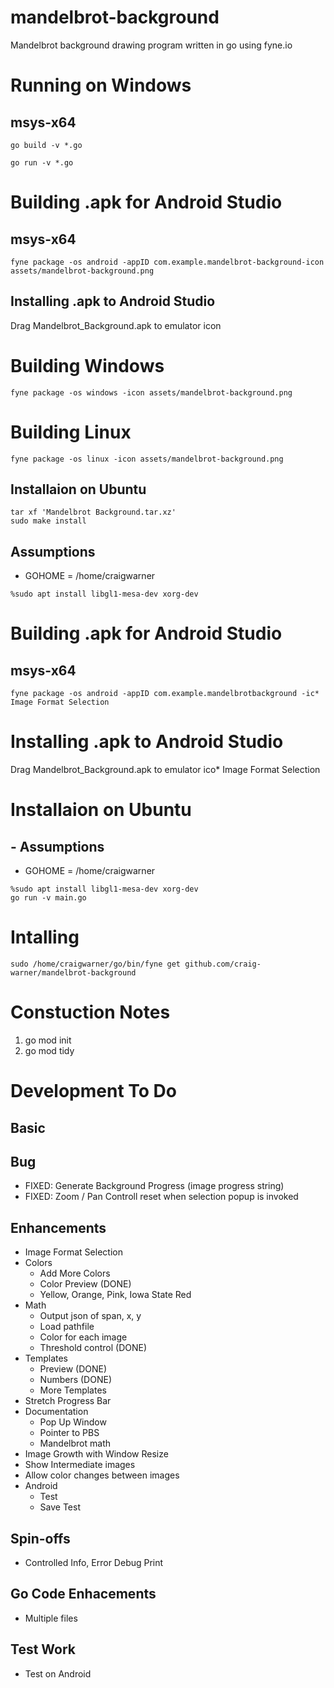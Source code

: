 # mandelbrot-background
Mandelbrot background drawing program written in go using fyne.io 

# Running on Windows
## msys-x64
```
go build -v *.go
```
```
go run -v *.go
```

# Building .apk for Android Studio
## msys-x64 
```
fyne package -os android -appID com.example.mandelbrot-background-icon assets/mandelbrot-background.png
```
## Installing .apk to Android Studio
Drag Mandelbrot_Background.apk to emulator icon

# Building Windows 
```
fyne package -os windows -icon assets/mandelbrot-background.png
```

# Building Linux 
```
fyne package -os linux -icon assets/mandelbrot-background.png
```
## Installaion on Ubuntu 
```
tar xf 'Mandelbrot Background.tar.xz'
sudo make install
```
## Assumptions
 * GOHOME = /home/craigwarner
```
%sudo apt install libgl1-mesa-dev xorg-dev
```

# Building .apk for Android Studio
## msys-x64
```
fyne package -os android -appID com.example.mandelbrotbackground -ic* Image Format Selection
```
 
# Installing .apk to Android Studio
Drag Mandelbrot_Background.apk to emulator ico* Image Format Selection
# Installaion on Ubuntu 
## - Assumptions
 * GOHOME = /home/craigwarner
```
%sudo apt install libgl1-mesa-dev xorg-dev
go run -v main.go
```

# Intalling  
```
sudo /home/craigwarner/go/bin/fyne get github.com/craig-warner/mandelbrot-background
```

# Constuction Notes
1) go mod init
2) go mod tidy


# Development To Do

## Basic

## Bug 
* FIXED: Generate Background Progress (image progress string)
* FIXED: Zoom / Pan Controll reset when selection popup is invoked

## Enhancements
* Image Format Selection
* Colors
  * Add More Colors
  * Color Preview (DONE)
  * Yellow, Orange, Pink, Iowa State Red
* Math
   * Output json of span, x, y
   * Load pathfile
   * Color for each image
   * Threshold control (DONE)
* Templates
    * Preview (DONE)
    * Numbers (DONE)
    * More Templates
* Stretch Progress Bar
* Documentation
    * Pop Up Window
    * Pointer to PBS
    * Mandelbrot math
* Image Growth with Window Resize
* Show Intermediate images
* Allow color changes between images
* Android
   * Test
   * Save Test

## Spin-offs
* Controlled Info, Error Debug Print 

## Go Code Enhacements
* Multiple files 

## Test Work
* Test on Android 
